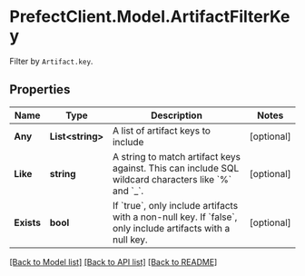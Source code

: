 # PrefectClient.Model.ArtifactFilterKey
Filter by `Artifact.key`.

## Properties

Name | Type | Description | Notes
------------ | ------------- | ------------- | -------------
**Any** | **List&lt;string&gt;** | A list of artifact keys to include | [optional] 
**Like** | **string** | A string to match artifact keys against. This can include SQL wildcard characters like &#x60;%&#x60; and &#x60;_&#x60;. | [optional] 
**Exists** | **bool** | If &#x60;true&#x60;, only include artifacts with a non-null key. If &#x60;false&#x60;, only include artifacts with a null key. | [optional] 

[[Back to Model list]](../README.md#documentation-for-models) [[Back to API list]](../README.md#documentation-for-api-endpoints) [[Back to README]](../README.md)

